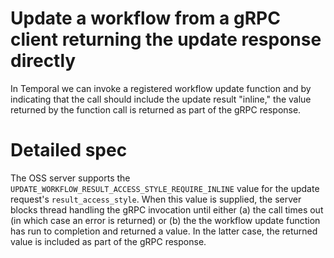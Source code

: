 # Update a workflow from a gRPC client returning the update response directly

In Temporal we can invoke a registered workflow update function and by
indicating that the call should include the update result "inline," the value
returned by the function call is returned as part of the gRPC response.

# Detailed spec

The OSS server supports the `UPDATE_WORKFLOW_RESULT_ACCESS_STYLE_REQUIRE_INLINE`
value for the update request's `result_access_style`. When this value is
supplied, the server blocks thread handling the gRPC invocation until either (a)
the call times out (in which case an error is returned) or (b) the the workflow
update function has run to completion and returned a value. In the latter case,
the returned value is included as part of the gRPC response.

